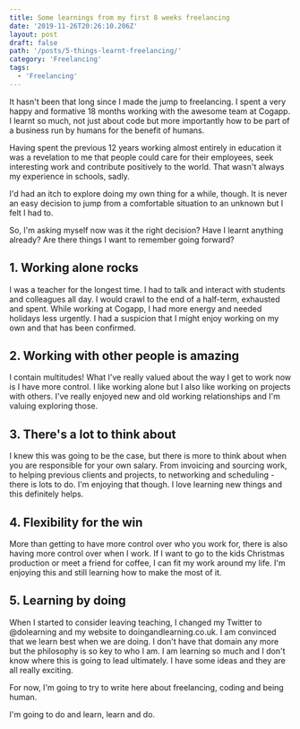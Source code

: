 ```yaml
---
title: Some learnings from my first 8 weeks freelancing
date: '2019-11-26T20:26:10.206Z'
layout: post
draft: false
path: '/posts/5-things-learnt-freelancing/'
category: 'Freelancing'
tags:
  - 'Freelancing'
---
```

It hasn't been that long since I made the jump to freelancing. I spent a very happy and formative 18 months working with the awesome team at Cogapp. I learnt so much, not just about code but more importantly how to be part of a business run by humans for the benefit of humans. 

Having spent the previous 12 years working almost entirely in education it was a revelation to me that people could care for their employees, seek interesting work and contribute positively to the world. That wasn't always my experience in schools, sadly.

I'd had an itch to explore doing my own thing for a while, though. It is never an easy decision to jump from a comfortable situation to an unknown but I felt I had to. 

So, I'm asking myself now was it the right decision? Have I learnt anything already? Are there things I want to remember going forward?

## 1. Working alone rocks

I was a teacher for the longest time. I had to talk and interact with students
and colleagues all day. I would crawl to the end of a half-term, exhausted and
spent. While working at Cogapp, I had more energy and needed holidays less 
urgently. I had a suspicion that I might enjoy working on my own and that has 
been confirmed. 

## 2. Working with other people is amazing

I contain multitudes! What I've really valued about the way I get to work now is
I have more control. I like working alone but I also like working on projects 
with others. I've really enjoyed new and old working relationships and I'm
valuing exploring those.

## 3. There's a lot to think about

I knew this was going to be the case, but there is more to think about when you
are responsible for your own salary. From invoicing and sourcing work, to helping
previous clients and projects, to networking and scheduling - there is lots to 
do. I'm enjoying that though. I love learning new things and this definitely helps.

## 4. Flexibility for the win

More than getting to have more control over who you work for, there is also 
having more control over when I work. If I want to go to the kids Christmas 
production or meet a friend for coffee, I can fit my work around my life. I'm
enjoying this and still learning how to make the most of it.

## 5. Learning by doing

When I started to consider leaving teaching, I changed my Twitter to @dolearning
and my website to doingandlearning.co.uk. I am convinced that we learn best
when we are doing. I don't have that domain any more but the philosophy is so key
to who I am. I am learning so much and I don't know where this is going to
lead ultimately. I have some ideas and they are all really exciting. 

For now, I'm going to try to write here about freelancing, coding and being human. 

I'm going to do and learn, learn and do.
